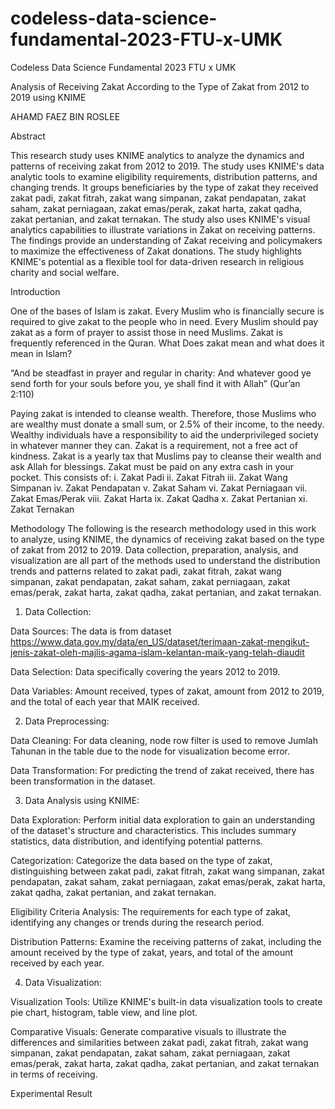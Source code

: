 # codeless-data-science-fundamental-2023-FTU-x-UMK
Codeless Data Science Fundamental 2023 FTU x UMK

Analysis of Receiving Zakat According to the Type of Zakat from 2012 to 2019 using KNIME

AHAMD FAEZ BIN ROSLEE


Abstract

This research study uses KNIME analytics to analyze the dynamics and patterns of receiving zakat from 2012 to 2019. The study uses KNIME's data analytic tools to examine eligibility requirements, distribution patterns, and changing trends. It groups beneficiaries by the type of zakat they received zakat padi, zakat fitrah, zakat wang simpanan, zakat pendapatan, zakat saham, zakat perniagaan, zakat emas/perak, zakat harta, zakat qadha, zakat pertanian, and zakat ternakan. The study also uses KNIME's visual analytics capabilities to illustrate variations in Zakat on receiving patterns. The findings provide an understanding of Zakat receiving and policymakers to maximize the effectiveness of Zakat donations. The study highlights KNIME's potential as a flexible tool for data-driven research in religious charity and social welfare. 


Introduction

One of the bases of Islam is zakat. Every Muslim who is financially secure is required to give zakat to the people who in need. Every Muslim should pay zakat as a form of prayer to assist those in need Muslims. Zakat is frequently referenced in the Quran. What Does zakat mean and what does it mean in Islam? 

“And be steadfast in prayer and regular in charity: And whatever good ye send forth for your souls before you, ye shall find it with Allah” (Qur’an 2:110)

Paying zakat is intended to cleanse wealth. Therefore, those Muslims who are wealthy must donate a small sum, or 2.5% of their income, to the needy. Wealthy individuals have a responsibility to aid the underprivileged society in whatever manner they can. Zakat is a requirement, not a free act of kindness. Zakat is a yearly tax that Muslims pay to cleanse their wealth and ask Allah for blessings.
Zakat must be paid on any extra cash in your pocket.
This consists of: 
i.	Zakat Padi
ii.	Zakat Fitrah
iii.	Zakat Wang Simpanan
iv.	Zakat Pendapatan
v.	Zakat Saham
vi.	Zakat Perniagaan
vii.	Zakat Emas/Perak
viii.	Zakat Harta
ix.	Zakat Qadha
x.	Zakat Pertanian
xi.	Zakat Ternakan


Methodology
The following is the research methodology used in this work to analyze, using KNIME, the dynamics of receiving zakat based on the type of zakat from 2012 to 2019. Data collection, preparation, analysis, and visualization are all part of the methods used to understand the distribution trends and patterns related to zakat padi, zakat fitrah, zakat wang simpanan, zakat pendapatan, zakat saham, zakat perniagaan, zakat emas/perak, zakat harta, zakat qadha, zakat pertanian, and zakat ternakan.
1. Data Collection:

Data Sources: The data is from dataset https://www.data.gov.my/data/en_US/dataset/terimaan-zakat-mengikut-jenis-zakat-oleh-majlis-agama-islam-kelantan-maik-yang-telah-diaudit 

Data Selection: Data specifically covering the years 2012 to 2019.

Data Variables: Amount received, types of zakat, amount from 2012 to 2019, and the total of each year that MAIK received.

2. Data Preprocessing:

Data Cleaning: For data cleaning, node row filter is used to remove Jumlah Tahunan in the table due to the node for visualization become error.

Data Transformation: For predicting the trend of zakat received, there has been transformation in the dataset. 

3. Data Analysis using KNIME:

Data Exploration: Perform initial data exploration to gain an understanding of the dataset's structure and characteristics. This includes summary statistics, data distribution, and identifying potential patterns.

Categorization: Categorize the data based on the type of zakat, distinguishing between zakat padi, zakat fitrah, zakat wang simpanan, zakat pendapatan, zakat saham, zakat perniagaan, zakat emas/perak, zakat harta, zakat qadha, zakat pertanian, and zakat ternakan.

Eligibility Criteria Analysis: The requirements for each type of zakat, identifying any changes or trends during the research period.

Distribution Patterns: Examine the receiving patterns of zakat, including the amount received by the type of zakat, years, and total of the amount received by each year.

4. Data Visualization:

Visualization Tools: Utilize KNIME's built-in data visualization tools to create pie chart, histogram, table view, and line plot.

Comparative Visuals: Generate comparative visuals to illustrate the differences and similarities between zakat padi, zakat fitrah, zakat wang simpanan, zakat pendapatan, zakat saham, zakat perniagaan, zakat emas/perak, zakat harta, zakat qadha, zakat pertanian, and zakat ternakan in terms of receiving.

Experimental Result
